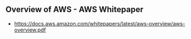 ## Overview of AWS - AWS Whitepaper

- https://docs.aws.amazon.com/whitepapers/latest/aws-overview/aws-overview.pdf
